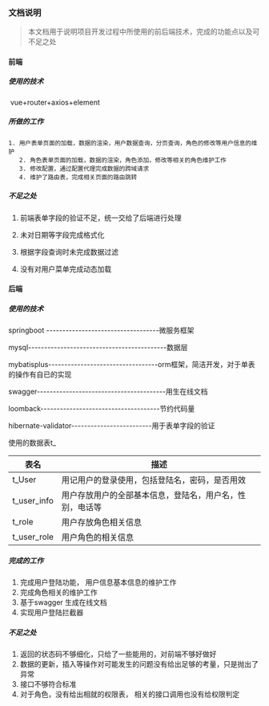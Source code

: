 ###                                                     文档说明



> 本文档用于说明项目开发过程中所使用的前后端技术，完成的功能点以及可不足之处



#### 前端

##### 使用的技术

​        vue+router+axios+element 



##### 所做的工作

    1. 用户表单页面的加载，数据的渲染，用户数据查询，分页查询，角色的修改等用户信息的维护
       2. 角色表单页面的加载，数据的渲染，角色添加，修改等相关的角色维护工作
       3. 修改配置，通过配置代理完成数据的跨域请求
       4. 维护了路由表，完成相关页面的路由跳转



##### 不足之处

1. 前端表单字段的验证不足，统一交给了后端进行处理

2. 未对日期等字段完成格式化

3. 根据字段查询时未完成数据过滤

4. 没有对用户菜单完成动态加载

	



#### 后端

##### 使用的技术

springboot -----------------------------------微服务框架

mysql-------------------------------------------数据层

mybatisplus----------------------------------orm框架，简洁开发，对于单表的操作有自已的实现

swagger----------------------------------------用生在线文档

loomback-------------------------------------节约代码量

hibernate-validator-------------------------用于表单字段的验证



使用的数据表t_

| 表名        | 描述                                                     |
| ----------- | -------------------------------------------------------- |
| t_User      | 用记用户的登录使用，包括登陆名，密码，是否用效           |
| t_user_info | 用户存放用户的全部基本信息，登陆名，用户名，性别，电话等 |
| t_role      | 用户存放角色相关信息                                     |
| t_user_role | 用户角色的相关信息                                       |



##### 完成的工作

1. 完成用户登陆功能， 用户信息基本信息的维护工作
2. 完成角色相关的维护工作
3. 基于swagger 生成在线文档
4. 实现用户登陆拦截器



#### 

##### 不足之处

1. 返回的状态码不够细化，只给了一些能用的，对前端不够好做好
2. 数据的更新，插入等操作对可能发生的问题没有给出足够的考量，只是抛出了异常
3. 接口不够符合标准
4. 对于角色，没有给出相就的权限表， 相关的接口调用也没有给权限判定









